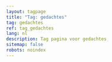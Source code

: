 ```yaml
---
layout: tagpage
title: "Tag: gedachtes"
tag: gedachtes
ref: tag_gedachtes
lang: nl
description: Tag pagina voor gedachtes
sitemap: false
robots: noindex
---
```

